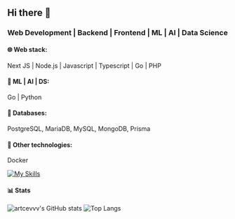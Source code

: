 ## Hi there 👋

### Web Development | Backend | Frontend | ML | AI | Data Science

#### 🌐 Web stack:
Next JS | Node.js | Javascript | Typescript | Go | PHP

#### 🤖 ML | AI | DS:
Go | Python

#### 📂 Databases:
PostgreSQL, MariaDB, MySQL, MongoDB, Prisma

#### 🐳 Other technologies:
Docker

[![My Skills](https://skillicons.dev/icons?i=go,php,html,css,js,ts,nextjs,python,prisma,postgresql,mysql,mongodb,docker)](https://skillicons.dev)

#### 📊 Stats
![artcevvv's GitHub stats](https://github-readme-stats.vercel.app/api?username=artcevvv&show_icons=true&theme=radical)
![Top Langs](https://github-readme-stats.vercel.app/api/top-langs/?username=artcevvv&hide_progress=true)
